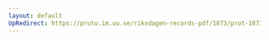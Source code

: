 ```yaml
---
layout: default
UpRedirect: https://pruto.im.uu.se/riksdagen-records-pdf/1873/prot-1873--ak--130.pdf
---
```

